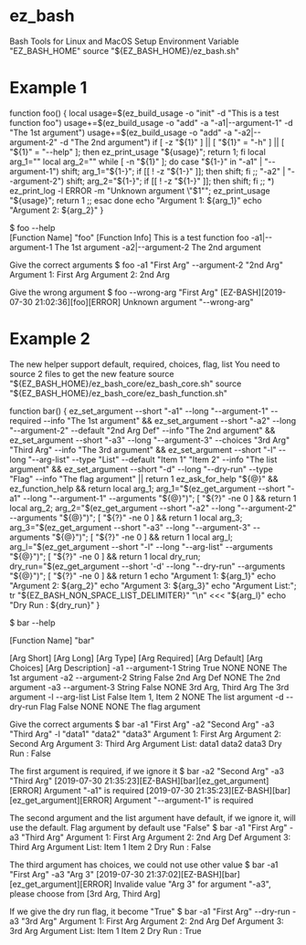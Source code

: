 # ez_bash
Bash Tools for Linux and MacOS
Setup Environment Variable "EZ_BASH_HOME"
source "${EZ_BASH_HOME}/ez_bash.sh"

# Example 1
function foo() {
    local usage=$(ez_build_usage -o "init" -d "This is a test function foo")
    usage+=$(ez_build_usage -o "add" -a "-a1|--argument-1" -d "The 1st argument")
    usage+=$(ez_build_usage -o "add" -a "-a2|--argument-2" -d "The 2nd argument")
    if [ -z "${1}" ] || [ "${1}" = "-h" ] || [ "${1}" = "--help" ]; then ez_print_usage "${usage}"; return 1; fi
    local arg_1=""
    local arg_2=""
    while [ -n "${1}" ]; do
        case "${1-}" in
            "-a1" | "--argument-1") shift; arg_1="${1-}"; if [[ ! -z "${1-}" ]]; then shift; fi ;;
            "-a2" | "--argument-2") shift; arg_2="${1-}"; if [[ ! -z "${1-}" ]]; then shift; fi ;;
            *) ez_print_log -l ERROR -m "Unknown argument \"$1\""; ez_print_usage "${usage}"; return 1 ;;
        esac
    done
    echo "Argument 1: ${arg_1}"
    echo "Argument 2: ${arg_2}"
}

$ foo --help                        
[Function Name]    "foo"
[Function Info]    This is a test function foo
-a1|--argument-1    The 1st argument
-a2|--argument-2    The 2nd argument

Give the correct arguments
$ foo -a1 "First Arg" --argument-2 "2nd Arg"
Argument 1: First Arg
Argument 2: 2nd Arg

Give the wrong argument
$ foo --wrong-arg "First Arg"
[EZ-BASH][2019-07-30 21:02:36][foo][ERROR] Unknown argument "--wrong-arg"

# Example 2
The new helper support default, required, choices, flag, list
You need to source 2 files to get the new feature
source "${EZ_BASH_HOME}/ez_bash_core/ez_bash_core.sh"
source "${EZ_BASH_HOME}/ez_bash_core/ez_bash_function.sh"

function bar() {
    ez_set_argument --short "-a1" --long "--argument-1" --required --info "The 1st argument" &&
    ez_set_argument --short "-a2" --long "--argument-2" --default "2nd Arg Def" --info "The 2nd argument" &&
    ez_set_argument --short "-a3" --long "--argument-3" --choices "3rd Arg" "Third Arg" --info "The 3rd argument" &&
    ez_set_argument --short "-l" --long "--arg-list" --type "List" --default "Item 1" "Item 2" --info "The list argument" &&
    ez_set_argument --short "-d" --long "--dry-run" --type "Flag" --info "The flag argument" || return 1
    ez_ask_for_help "${@}" && ez_function_help && return
    local arg_1; arg_1="$(ez_get_argument --short "-a1" --long "--argument-1" --arguments "${@}")"; [ "${?}" -ne 0 ] && return 1
    local arg_2; arg_2="$(ez_get_argument --short "-a2" --long "--argument-2" --arguments "${@}")"; [ "${?}" -ne 0 ] && return 1
    local arg_3; arg_3="$(ez_get_argument --short "-a3" --long "--argument-3" --arguments "${@}")"; [ "${?}" -ne 0 ] && return 1
    local arg_l; arg_l="$(ez_get_argument --short "-l" --long "--arg-list" --arguments "${@}")"; [ "${?}" -ne 0 ] && return 1
    local dry_run; dry_run="$(ez_get_argument --short '-d' --long "--dry-run" --arguments "${@}")"; [ "${?}" -ne 0 ] && return 1
    echo "Argument 1: ${arg_1}"
    echo "Argument 2: ${arg_2}"
    echo "Argument 3: ${arg_3}"
    echo "Argument List:"; tr "${EZ_BASH_NON_SPACE_LIST_DELIMITER}" "\n" <<< "${arg_l}"
    echo "Dry Run   : ${dry_run}"
}

$ bar --help

[Function Name] "bar"

[Arg Short]  [Arg Long]    [Arg Type]  [Arg Required]  [Arg Default]   [Arg Choices]       [Arg Description]
-a1          --argument-1  String      True            NONE            NONE                The 1st argument
-a2          --argument-2  String      False           2nd Arg Def     NONE                The 2nd argument
-a3          --argument-3  String      False           NONE            3rd Arg, Third Arg  The 3rd argument
-l           --arg-list    List        False           Item 1, Item 2  NONE                The list argument
-d           --dry-run     Flag        False           NONE            NONE                The flag argument


Give the correct arguments
$ bar -a1 "First Arg" -a2 "Second Arg" -a3 "Third Arg" -l "data1" "data2" "data3"
Argument 1: First Arg
Argument 2: Second Arg
Argument 3: Third Arg
Argument List:
data1
data2
data3
Dry Run   : False


The first argument is required, if we ignore it
$ bar -a2 "Second Arg" -a3 "Third Arg"
[2019-07-30 21:35:23][EZ-BASH][bar][ez_get_argument][ERROR] Argument "-a1" is required
[2019-07-30 21:35:23][EZ-BASH][bar][ez_get_argument][ERROR] Argument "--argument-1" is required


The second argument and the list argument have default, if we ignore it, will use the default. Flag argument by default use "False"
$ bar -a1 "First Arg" -a3 "Third Arg"
Argument 1: First Arg
Argument 2: 2nd Arg Def
Argument 3: Third Arg
Argument List:
Item 1
Item 2
Dry Run   : False


The third argument has choices, we could not use other value
$ bar -a1 "First Arg" -a3 "Arg 3"
[2019-07-30 21:37:02][EZ-BASH][bar][ez_get_argument][ERROR] Invalide value "Arg 3" for argument "-a3", please choose from [3rd Arg, Third Arg]


If we give the dry run flag, it become "True"
$ bar -a1 "First Arg" --dry-run -a3 "3rd Arg"
Argument 1: First Arg
Argument 2: 2nd Arg Def
Argument 3: 3rd Arg
Argument List:
Item 1
Item 2
Dry Run   : True
